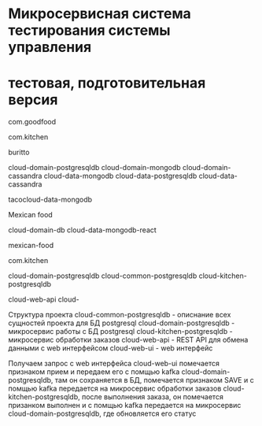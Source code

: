 # Микросервисная система  тестирования системы управления
# тестовая, подготовительная версия

com.goodfood

com.kitchen

buritto

cloud-domain-postgresqldb
cloud-domain-mongodb
cloud-domain-cassandra
cloud-data-mongodb
cloud-data-postgresqldb
cloud-data-cassandra



tacocloud-data-mongodb


Mexican food 

cloud-domain-db
cloud-data-mongodb-react


mexican-food

com.kitchen

cloud-domain-postgresqldb
cloud-common-postgresqldb
cloud-kitchen-postgresqldb

cloud-web-api
cloud-

Структура проекта
cloud-common-postgresqldb - описнание всех сущностей проекта для БД postgresql
cloud-domain-postgresqldb - микросервис работы с БД postgresql
cloud-kitchen-postgresqldb - микросервис обработки заказов
cloud-web-api - REST API для обмена данными с web интерфейсом
cloud-web-ui - web интерфейс

Получаем запрос с web интерфейса cloud-web-ui помечается признаком прием и передаем его с помщью kafka cloud-domain-postgresqldb, там он сохраняется в БД, помечается признаком SAVE и с помщью kafka передается на микросервис обработки заказов cloud-kitchen-postgresqldb, после выполнения заказа, он помечается призанком выполнен и с помщью kafka передается на микросервис cloud-domain-postgresqldb, где обновляется его статус